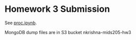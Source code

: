 Homework 3 Submission
==
See [proc.ipynb](proc.ipynb).

MongoDB dump files are in S3 bucket nkrishna-mids205-hw3
